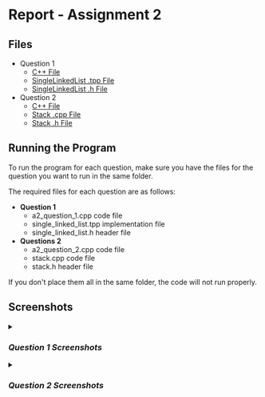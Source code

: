 # Report - Assignment 2

## Files
* Question 1
  * [C++ File](Question1/a2_question_1.cpp)
  * [SingleLinkedList .tpp File](Question1/single_linked_list.tpp)
  * [SingleLinkedList .h File](Question1/single_linked_list.h)
* Question 2
  * [C++ File](Question2/a2_question_2.cpp)
  * [Stack .cpp File](Question2/stack.cpp)
  * [Stack .h File](Question2/stack.h)

## Running the Program
To run the program for each question, make sure you have the files for the 
question you want to run in the same folder.

The required files for each question are as follows:
* **Question 1**
  * a2_question_1.cpp code file
  * single_linked_list.tpp implementation file
  * single_linked_list.h header file
* **Questions 2**
  * a2_question_2.cpp code file
  * stack.cpp code file
  * stack.h header file

If you don't place them all in the same folder, the code will not run properly.

## Screenshots

<details>
<summary><h3><i>Question 1 Screenshots</i></h3></summary>

### Singly Linked List Class
**Class Structure**
![Code for the singly linked list class](/screenshots/Assignment2/Question1/class_Structure.png)

**Class Constructor**
![Code for the singly linked list class constructor](/screenshots/Assignment2/Question1/class_Constructor.png)

**Class Destructor**
![Code for the singly linked list class destructor](/screenshots/Assignment2/Question1/class_Destructor.png)

### Singly Linked List Functions
**push_front() function Code**
![Code for push_front function](/screenshots/Assignment2/Question1/push_front_Code.png)

**push_back() function Code**
![Code for push_back function](/screenshots/Assignment2/Question1/push_back_Code.png)

**pop_front() function Code**
![Code for pop_front function](/screenshots/Assignment2/Question1/pop_front_Code.png)

**pop_back() function Code**
![Code for pop_back function](/screenshots/Assignment2/Question1/pop_back_Code.png)

**front() function Code**
![Code for front function](/screenshots/Assignment2/Question1/front_Code.png)

**back() function Code**
![Code for back function](/screenshots/Assignment2/Question1/back_Code.png)

**empty() function Code**
![Code for empty function](/screenshots/Assignment2/Question1/empty_Code.png)

**insert() function Code**
![Code for insert function](/screenshots/Assignment2/Question1/insert_Code.png)

**remove() function Code**
![Code for remove function](/screenshots/Assignment2/Question1/remove_Code.png)

**find() function Code**
![Code for find function](/screenshots/Assignment2/Question1/find_Code.png)

### Singly Linked List Functions Test Output
![Output for test functions #1](/screenshots/Assignment2/Question1/test_Output_1.png)
![Output for test functions #2](/screenshots/Assignment2/Question1/test_Output_2.png)

</details>

<details>
<summary><h3><i>Question 2 Screenshots</i></h3></summary>

Start typing here

</details>